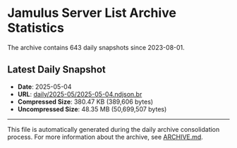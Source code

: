 # Jamulus Server List Archive Statistics

The archive contains 643 daily snapshots since 2023-08-01.

## Latest Daily Snapshot

- **Date**: 2025-05-04
- **URL**: [daily/2025-05/2025-05-04.ndjson.br](https://jamulus-archive.ap-south-1.linodeobjects.com/main/daily/2025-05/2025-05-04.ndjson.br)
- **Compressed Size**: 380.47 KB (389,606 bytes)
- **Uncompressed Size**: 48.35 MB (50,699,507 bytes)

---

This file is automatically generated during the daily archive consolidation process.
For more information about the archive, see [ARCHIVE.md](ARCHIVE.md).
